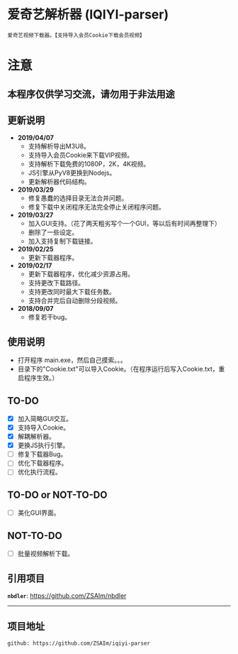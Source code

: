 # 爱奇艺解析器 (IQIYI-parser)

	爱奇艺视频下载器。【支持导入会员Cookie下载会员视频】

# 注意
## 本程序仅供学习交流，请勿用于非法用途

## 更新说明
* **2019/04/07**
	* 支持解析导出M3U8。
	* 支持导入会员Cookie来下载VIP视频。
	* 支持解析下载免费的1080P，2K，4K视频。
	* JS引擎从PyV8更换到Nodejs。
	* 更新解析器代码结构。
* **2019/03/29**
	* 修复愚蠢的选择目录无法合并问题。
	* 修复下载中关闭程序无法完全停止关闭程序问题。
* **2019/03/27**
	* 加入GUI支持。（花了两天粗劣写个一个GUI，等以后有时间再整理下）
	* 删除了一些设定。
	* 加入支持复制下载链接。  
* **2019/02/25**
	* 更新下载器程序。
* **2019/02/17**
	* 更新下载器程序，优化减少资源占用。
	* 支持更改下载路径。
	* 支持更改同时最大下载任务数。
	* 支持合并完后自动删除分段视频。
* **2018/09/07**
	* 修复若干bug。


## 使用说明

* 打开程序 main.exe，然后自己摸索。。。
* 目录下的"Cookie.txt"可以导入Cookie。（在程序运行后写入Cookie.txt，重启程序生效。）


## TO-DO

* [x] 加入简略GUI交互。
* [x] 支持导入Cookie。
* [x] 解耦解析器。
* [x] 更换JS执行引擎。
* [ ] 修复下载器Bug。
* [ ] 优化下载器程序。
* [ ] 优化执行流程。

## TO-DO or NOT-TO-DO

* [ ] 美化GUI界面。

## NOT-TO-DO

* [ ] 批量视频解析下载。


## 引用项目
__``nbdler``__: https://github.com/ZSAIm/nbdler

***
## 项目地址
	github: https://github.com/ZSAIm/iqiyi-parser
